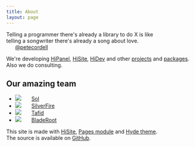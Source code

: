 ```yaml
---
title: About
layout: page
---
```


<p class="message">
Telling a programmer there's already a library to do X is like<br>
telling a songwriter there's already a song about love.<br>
&nbsp;&nbsp;&nbsp;&nbsp;&nbsp;&nbsp;<a href="https://twitter.com/petecordell">@petecordell</a>
</p>

We're developing [HiPanel], [HiSite], [HiDev] and other [projects] and [packages].<br>
Also we do consulting.

## Our amazing team

<style>
    .content UL LI IMG {
        display: inline;
        position: absolute;
        border-radius: 50%;
    }
</style>

 * ![](https://www.gravatar.com/avatar/5d6a470297e96c56d5e3ff2dc8f4bfff?s=30) &nbsp; &nbsp; &nbsp; [Sol]
 * ![](https://www.gravatar.com/avatar/8b747753db4f65105f953f35b4a18ea2?s=28) &nbsp; &nbsp; &nbsp; [SilverFire]
 * ![](https://www.gravatar.com/avatar/6e1a4bdd2e3e785a0ef9607d74d03cf8?s=28) &nbsp; &nbsp; &nbsp; [Tafid]
 * ![](https://www.gravatar.com/avatar/16732062a5bbea2c0d74d4238c7fde1c?s=28) &nbsp; &nbsp; &nbsp; [BladeRoot]

This site is made with [HiSite], [Pages module] and [Hyde theme].<br>
The source is available on [GitHub](https://github.com/hiqdev/hiqdev.com-core).

[projects]:     /projects
[packages]:     /packages
[HiPanel]:      /packages/hipanel/
[HiDev]:        /packages/hidev/
[HiSite]:       /packages/hisite/
[Hyde theme]:   /packages/yii2-theme-hyde/
[Pages module]: /packages/yii2-module-pages/
[Sol]:          https://github.com/hiqsol
[SilverFire]:   https://github.com/SilverFire
[Tafid]:        https://github.com/tafid
[BladeRoot]:    https://github.com/bladeroot
